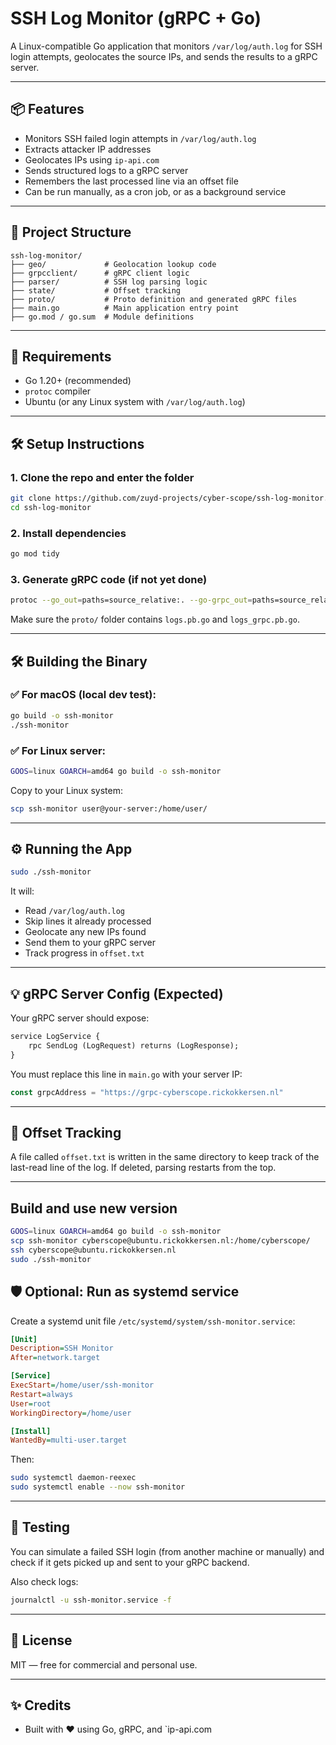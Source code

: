 # SSH Log Monitor (gRPC + Go)

A Linux-compatible Go application that monitors `/var/log/auth.log` for SSH login attempts, geolocates the source IPs, and sends the results to a gRPC server.

---

## 📦 Features

- Monitors SSH failed login attempts in `/var/log/auth.log`
- Extracts attacker IP addresses
- Geolocates IPs using `ip-api.com`
- Sends structured logs to a gRPC server
- Remembers the last processed line via an offset file
- Can be run manually, as a cron job, or as a background service

---

## 📁 Project Structure

```
ssh-log-monitor/
├── geo/             # Geolocation lookup code
├── grpcclient/      # gRPC client logic
├── parser/          # SSH log parsing logic
├── state/           # Offset tracking
├── proto/           # Proto definition and generated gRPC files
├── main.go          # Main application entry point
├── go.mod / go.sum  # Module definitions
```

---

## 🚀 Requirements

- Go 1.20+ (recommended)
- `protoc` compiler
- Ubuntu (or any Linux system with `/var/log/auth.log`)

---

## 🛠 Setup Instructions

### 1. Clone the repo and enter the folder

```bash
git clone https://github.com/zuyd-projects/cyber-scope/ssh-log-monitor.git
cd ssh-log-monitor
```

### 2. Install dependencies

```bash
go mod tidy
```

### 3. Generate gRPC code (if not yet done)

```bash
protoc --go_out=paths=source_relative:. --go-grpc_out=paths=source_relative:. proto/logs.proto
```

Make sure the `proto/` folder contains `logs.pb.go` and `logs_grpc.pb.go`.

---

## 🛠 Building the Binary

### ✅ For macOS (local dev test):

```bash
go build -o ssh-monitor
./ssh-monitor
```

### ✅ For Linux server:

```bash
GOOS=linux GOARCH=amd64 go build -o ssh-monitor
```

Copy to your Linux system:

```bash
scp ssh-monitor user@your-server:/home/user/
```

---

## ⚙️ Running the App

```bash
sudo ./ssh-monitor
```

It will:

- Read `/var/log/auth.log`
- Skip lines it already processed
- Geolocate any new IPs found
- Send them to your gRPC server
- Track progress in `offset.txt`

---

## 💡 gRPC Server Config (Expected)

Your gRPC server should expose:

```proto
service LogService {
    rpc SendLog (LogRequest) returns (LogResponse);
}
```

You must replace this line in `main.go` with your server IP:

```go
const grpcAddress = "https://grpc-cyberscope.rickokkersen.nl"
```

---

## 📌 Offset Tracking

A file called `offset.txt` is written in the same directory to keep track of the last-read line of the log. If deleted, parsing restarts from the top.

---

## Build and use new version

```bash
GOOS=linux GOARCH=amd64 go build -o ssh-monitor
scp ssh-monitor cyberscope@ubuntu.rickokkersen.nl:/home/cyberscope/
ssh cyberscope@ubuntu.rickokkersen.nl
sudo ./ssh-monitor
```

## 🛡️ Optional: Run as systemd service

Create a systemd unit file `/etc/systemd/system/ssh-monitor.service`:

```ini
[Unit]
Description=SSH Monitor
After=network.target

[Service]
ExecStart=/home/user/ssh-monitor
Restart=always
User=root
WorkingDirectory=/home/user

[Install]
WantedBy=multi-user.target
```

Then:

```bash
sudo systemctl daemon-reexec
sudo systemctl enable --now ssh-monitor
```

---

## 🧪 Testing

You can simulate a failed SSH login (from another machine or manually) and check if it gets picked up and sent to your gRPC backend.

Also check logs:

```bash
journalctl -u ssh-monitor.service -f
```

---

## 🧾 License

MIT — free for commercial and personal use.

---

## ✨ Credits

- Built with ❤️ using Go, gRPC, and `ip-api.com
